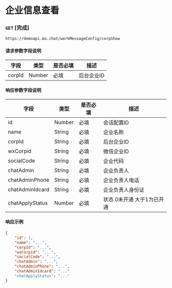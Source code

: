 # 企业信息查看
### `GET`  [完成]
```
https://demoapi.mo.chat/workMessageConfig/corpShow
```

#### 请求参数字段说明

| 字段  | 类型 | 是否必填 | 描述|
| ------------- | ------------- | ------------------ | ------------------ |
| corpId  | Number  | 必填 | 后台企业ID |

#### 响应参数字段说明

| 字段  | 类型 | 是否必填 | 描述|
| ------------- | ------------- | ------------------ | ------------------ |
| id  | Number  | 必填 | 会话配置ID |
| name  | String  | 必填 | 企业名称 |
| corpId  | String  | 必填 | 后台企业ID |
| wxCorpid  | String  | 必填 | 微信企业ID |
| socialCode  | String  | 必填 | 企业代码 |
| chatAdmin  | String  | 必填 | 企业负责人 |
| chatAdminPhone  | String  | 必填 | 企业负责人电话 |
| chatAdminIdcard  | String  | 必填 | 企业负责人身份证 |
| chatApplyStatus  | Number  | 必填 | 状态 0未开通 大于1为已开通 |


#### 响应示例

```json
{
    "id": 1,
    "name": "...",
    "corpId": "...",
    "wxCorpid": "...",
    "socialCode": "...",
    "chatAdmin": "...",
    "chatAdminPhone": "...",
    "chatAdminIdcard": "..."
    "chatApplyStatus": "..."
}
```